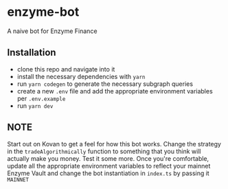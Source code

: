 # enzyme-bot
A naive bot for Enzyme Finance

## Installation
- clone this repo and navigate into it
- install the necessary dependencies with `yarn`
- run `yarn codegen` to generate the necessary subgraph queries
- create a new `.env` file and add the appropriate environment variables per `.env.example`
- run `yarn dev`

## NOTE
Start out on Kovan to get a feel for how this bot works. Change the strategy in the `tradeAlgorithmically` function to something that you think will actually make you money. Test it some more. Once you're comfortable, update all the appropriate environment variables to reflect your mainnet Enzyme Vault and change the bot instantiation in `index.ts` by passing it `MAINNET`
